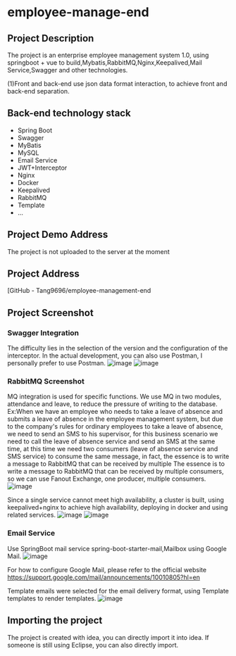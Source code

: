 # employee-manage-end
## Project Description

The project is an enterprise employee management system 1.0, using springboot + vue to build,Mybatis,RabbitMQ,Nginx,Keepalived,Mail Service,Swagger and other technologies.

(1)Front and back-end use json data format interaction, to achieve front and back-end separation.

## Back-end technology stack
- Spring Boot
- Swagger
- MyBatis
- MySQL
- Email Service
- JWT+Interceptor
- Nginx
- Docker
- Keepalived
- RabbitMQ
- Template
- ...

## Project Demo Address

The project is not uploaded to the server at the moment

## Project Address

[GitHub - Tang9696/employee-management-end


## Project Screenshot

### Swagger Integration
The difficulty lies in the selection of the version and the configuration of the interceptor.
In the actual development, you can also use Postman, I personally prefer to use Postman.
![image](https://user-images.githubusercontent.com/95304937/209448134-8b10a4e1-6817-4ac2-b9ba-400bb3d413ba.png)
![image](https://user-images.githubusercontent.com/95304937/209448183-4f637421-a5a4-4b07-a44d-9bda7561d982.png)

### RabbitMQ Screenshot
MQ integration is used for specific functions. We use MQ in two modules, attendance and leave, to reduce the pressure of writing to the database.
Ex:When we have an employee who needs to take a leave of absence and submits a leave of absence in the employee management system, but due to the company's rules for ordinary employees to take a leave of absence, we need to send an SMS to his supervisor, for this business scenario we need to call the leave of absence service and send an SMS at the same time, at this time we need two consumers (leave of absence service and SMS service) to consume the same message, in fact, the essence is to write a message to RabbitMQ that can be received by multiple The essence is to write a message to RabbitMQ that can be received by multiple consumers, so we can use Fanout Exchange, one producer, multiple consumers.
![image](https://user-images.githubusercontent.com/95304937/209448208-022b1683-068e-4ce7-99a5-879506a5b0b2.png)

Since a single service cannot meet high availability, a cluster is built, using keepalived+nginx to achieve high availability, deploying in docker and using related services.
![image](https://user-images.githubusercontent.com/95304937/209448350-dfc2e6eb-4576-4c70-ba0e-6c9fdb45a1d6.png)
![image](https://user-images.githubusercontent.com/95304937/209448305-2cd0cc8d-e66e-454c-860e-ce7ee9ee7b0b.png)

### Email Service
Use SpringBoot mail service spring-boot-starter-mail,Mailbox using Google Mail.
![image](https://user-images.githubusercontent.com/95304937/209448441-445689e5-bfe6-444d-b8bf-bd4ed16aba23.png)

For how to configure Google Mail, please refer to the official website
https://support.google.com/mail/announcements/10010805?hl=en

Template emails were selected for the email delivery format, using Template templates to render templates.
![image](https://user-images.githubusercontent.com/95304937/209448583-e02ab060-1ed2-46e6-b3ad-ec7a451b4741.png)

## Importing the project
The project is created with idea, you can directly import it into idea. If someone is still using Eclipse, you can also directly import.




